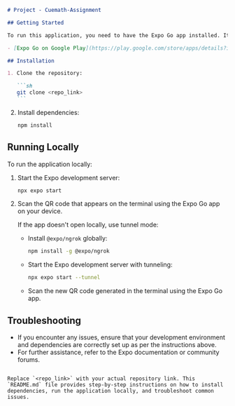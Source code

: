 ````markdown
# Project - Cuemath-Assignment

## Getting Started

To run this application, you need to have the Expo Go app installed. It is available on the Play Store.

- [Expo Go on Google Play](https://play.google.com/store/apps/details?id=host.exp.exponent&hl=en_IN)

## Installation

1. Clone the repository:

   ```sh
   git clone <repo_link>
   ```
````

2. Install dependencies:

   ```sh
   npm install
   ```

## Running Locally

To run the application locally:

1. Start the Expo development server:

   ```sh
   npx expo start
   ```

2. Scan the QR code that appears on the terminal using the Expo Go app on your device.

   If the app doesn't open locally, use tunnel mode:

   - Install `@expo/ngrok` globally:

     ```sh
     npm install -g @expo/ngrok
     ```

   - Start the Expo development server with tunneling:

     ```sh
     npx expo start --tunnel
     ```

   - Scan the new QR code generated in the terminal using the Expo Go app.

## Troubleshooting

- If you encounter any issues, ensure that your development environment and dependencies are correctly set up as per the instructions above.
- For further assistance, refer to the Expo documentation or community forums.

```

Replace `<repo_link>` with your actual repository link. This `README.md` file provides step-by-step instructions on how to install dependencies, run the application locally, and troubleshoot common issues.
```
